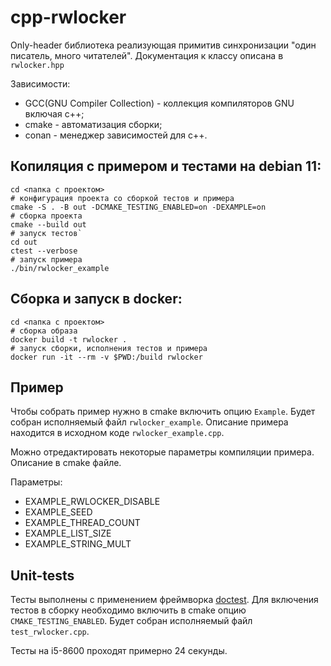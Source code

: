 # cpp-rwlocker

Only-header библиотека реализующая примитив синхронизации "один писатель, много читателей".
Документация к классу описана в `rwlocker.hpp`

Зависимости:
- GCC(GNU Compiler Collection) - коллекция компиляторов GNU включая с++;
- cmake - автоматизация сборки;
- conan - менеджер зависимостей для с++.

## Копиляция с примером и тестами на debian 11:

```
cd <папка с проектом>
# конфигурация проекта со сборкой тестов и примера
cmake -S . -B out -DCMAKE_TESTING_ENABLED=on -DEXAMPLE=on
# сборка проекта
cmake --build out
# запуск тестов`
cd out
ctest --verbose
# запуск примера
./bin/rwlocker_example
```

## Cборка и запуск в docker:

```
cd <папка с проектом>
# сборка образа
docker build -t rwlocker .
# запуск сборки, исполнения тестов и примера
docker run -it --rm -v $PWD:/build rwlocker
```

## Пример

Чтобы собрать пример нужно в cmake включить опцию `Example`.
Будет собран исполняемый файл `rwlocker_example`.
Описание примера находится в исходном коде `rwlocker_example.cpp`.

Можно отредактировать некоторые параметры компиляции примера. Описание в cmake файле.

Параметры:
- EXAMPLE_RWLOCKER_DISABLE
- EXAMPLE_SEED
- EXAMPLE_THREAD_COUNT
- EXAMPLE_LIST_SIZE
- EXAMPLE_STRING_MULT

## Unit-tests

Тесты выполнены с применением фреймворка [doctest](https://github.com/doctest/doctest).
Для включения тестов в сборку необходимо включить в cmake опцию `CMAKE_TESTING_ENABLED`.
Будет собран исполняемый файл `test_rwlocker.cpp`.

Тесты на i5-8600 проходят примерно 24 секунды.
